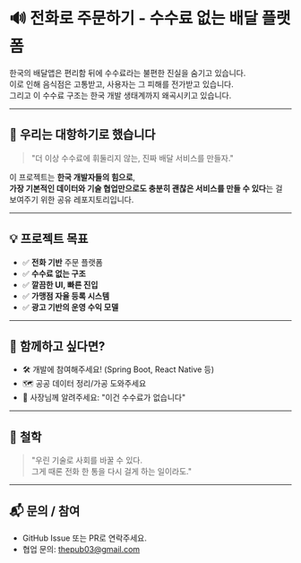 # 🔊 전화로 주문하기 - 수수료 없는 배달 플랫폼

한국의 배달앱은 편리함 뒤에 수수료라는 불편한 진실을 숨기고 있습니다.  
이로 인해 음식점은 고통받고, 사용자는 그 피해를 전가받고 있습니다.  
그리고 이 수수료 구조는 한국 개발 생태계까지 왜곡시키고 있습니다.

---

## 🎯 우리는 대항하기로 했습니다

> "더 이상 수수료에 휘둘리지 않는, 진짜 배달 서비스를 만들자."

이 프로젝트는 **한국 개발자들의 힘으로**,  
**가장 기본적인 데이터와 기술 협업만으로도 충분히 괜찮은 서비스를 만들 수 있다**는 걸 보여주기 위한 공유 레포지토리입니다.

---

## 💡 프로젝트 목표

- ✅ **전화 기반** 주문 플랫폼  
- ✅ **수수료 없는 구조**  
- ✅ **깔끔한 UI, 빠른 진입**  
- ✅ **가맹점 자율 등록 시스템**  
- ✅ **광고 기반의 운영 수익 모델**

---

## 🤝 함께하고 싶다면?

- 🛠️ 개발에 참여해주세요! (Spring Boot, React Native 등)
- 🗺️ 공공 데이터 정리/가공 도와주세요
- 📢 사장님께 알려주세요: "이건 수수료가 없습니다"

---

## 📌 철학

> "우린 기술로 사회를 바꿀 수 있다.  
> 그게 때론 전화 한 통을 다시 걸게 하는 일이라도."

---

## 📬 문의 / 참여

- GitHub Issue 또는 PR로 연락주세요.
- 협업 문의: [thepub03@gmail.com](mailto:thepub03@gmail.com)
